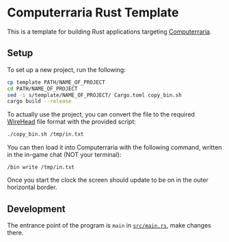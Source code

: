 # Computerraria Rust Template

This is a template for building Rust applications targeting [Computerraria](https://github.com/misprit7/computerraria). 

## Setup

To set up a new project, run the following: 
```bash
cp template PATH/NAME_OF_PROJECT
cd PATH/NAME_OF_PROJECT
sed -i s/template/NAME_OF_PROJECT/ Cargo.toml copy_bin.sh
cargo build --release
```
To actually use the project, you can convert the file to the required [WireHead](https://github.com/misprit7/WireHead) file format with the provided script: 
```bash
./copy_bin.sh /tmp/in.txt
```
You can then load it into Computerraria with the following command, written in the in-game chat (NOT your terminal):
```
/bin write /tmp/in.txt
```
Once you start the clock the screen should update to be on in the outer horizontal border.

## Development
The entrance point of the program is `main` in [`src/main.rs`](src/main.rs), make changes there.

